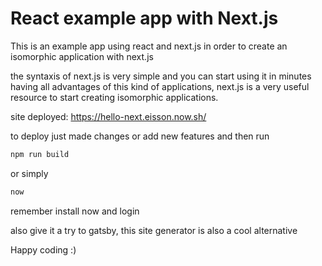 # React example app with Next.js

This is an example app using react and next.js in order to create an isomorphic application with next.js

the syntaxis of next.js is very simple and you can start using it in minutes having all advantages of this kind of applications, next.js is a very useful resource to start creating isomorphic applications.

site deployed: https://hello-next.eisson.now.sh/

to deploy just made changes or add new features and then run 

```bash
npm run build
```

or simply 
```bash
now
```

remember install now and login

also give it a try to gatsby, this site generator is also a cool alternative

Happy coding :)